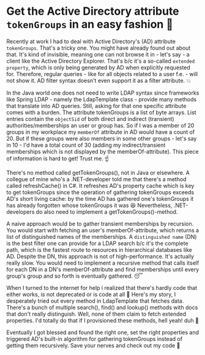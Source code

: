 # Get the Active Directory attribute ```tokenGroups``` in an easy fashion :raised_hands:

Recently at work I had to deal with Active Directory's (AD) attribute ```tokenGroups```. That's a tricky one.
You might have already found out about that. It's kind of invisible, meaning one can not browse it in - let's say - a client like the 
Active Directory Explorer. That's b/c it's a so-called ```extended property```, which is only being generated by AD when
explicitly requested for. Therefore, regular queries - like for all objects related to a user f.e. - will not show it. AD filter 
syntax doesn't even support it as a filter attribute. :boom:

In the Java world one does not need to write LDAP syntax since frameworks like Spring LDAP - namely the LdapTemplate class -
provide many methods that translate into AD queries. Still, asking for that one specific attribute comes with a burden. The attribute 
tokenGroups is a list of byte arrays. List entries contain the ```objectSid``` of both direct and indirect (transient) authorities/memberships an user or group has. So if I was a member of 20 groups in my workplace my ```memberOf``` attribute in AD would have a count of 20. But if these groups were also members in some other groups - let's say in 10 - I'd have a total count of 30 (adding my indirect/transient memberships which is not displayed by the memberOf-attribute). This piece of information is hard to get! Trust me. 
:point_up:

There's no method called getTokenGroups(), not in Java or elsewhere. A collegue of mine who's a .NET-developer told me that there's a method called refreshCache() in C#. It refreshes AD's property cache which is key to get tokenGroups since the operation of gathering 
tokenGroups exceeds AD's short living cache: by the time AD has gathered one's tokenGroups it has already forgotten whose tokenGroups it
was :laughing: Nevertheless, .NET-developers do also need to implement a getTokenGroups()-method.

A naive approach would be to gather transient memberships by recursion. You would start with fetching an user's memberOf-attribute, which returns a list of distinguished names of the memberships. A ```distinguished name``` (DN) is the best filter one can provide for a LDAP search b/c it's the complete path, which is the fastest route to resources in hierarchical databases like AD. Despite the DN, this 
approach is not of high-performance. It's actually really slow. You would need to implement a recursive method that calls itself for each DN in a DN's memberOf-attribute and find memberships until every group's group and so forth is eventually gathered. :sleeping: 

When I turned to the internet for help i realized that there's hardly code that either works, is not deprecated or is code at all :grimacing: Here's my story, I desperately tried out every method in LdapTemplate that fetches data. There's a bunch of multiple search(), find() and lookup() methods with docs that don't really distinguish. Well, none of them claim to fetch extended properties. 
I'd totally do that if I provisioned these methods, hell yeah! duh :triumph: 

Eventually I got blessed and found the right one, set the right properties and triggered AD's built-in algorithm for gathering 
tokenGroups instead of getting them recursively. Save your nerves and check out my code :angel:

